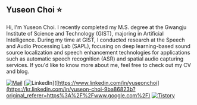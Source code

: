 ## Yuseon Choi ⭐

<!-- **YuseonChoi/YuseonChoi** is a ✨ _special_ ✨ repository because its `README.md` (this file) appears on your GitHub profile.-->

Hi, I'm Yuseon Choi. I recently completed my M.S. degree at the Gwangju Institute of Science and Technology (GIST), majoring in Artificial Intelligence. During my time at GIST, I conducted research at the Speech and Audio Processing Lab (SAPL), focusing on deep learning-based sound source localization and speech enhancement technologies for applications such as automatic speech recognition (ASR) and spatial audio capturing services. If you'd like to know more about me, feel free to check out my CV and blog.

[![Mail](https://img.shields.io/badge/Mail-3db90c?style=for-the-badge&logo=gmail&logoColor=white)](mailto:chldbtjs74@naver.com)
[![LinkedIn](https://img.shields.io/badge/linkedin-%230077B5.svg?style=for-the-badge&logo=linkedin&logoColor=white)]([https://www.linkedin.com/in/yuseonchoi](https://kr.linkedin.com/in/yuseon-choi-9ba86823b?original_referer=https%3A%2F%2Fwww.google.com%2F)
[![Tistory](https://img.shields.io/badge/Tistory-f4501e?style=for-the-badge&logo=tistory&logoColor=white)](https://sunny-archive.tistory.com/)


